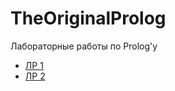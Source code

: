 # TheOriginalProlog
Лабораторные работы по Prolog'у
- [ЛР 1](https://github.com/TheOriginalMJKey/TheOriginalProlog/tree/lab1)
- [ЛР 2](https://github.com/TheOriginalMJKey/TheOriginalOSLabs/tree/lab2)

